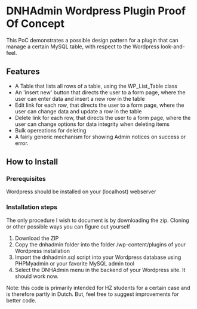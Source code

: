 # DNHAdmin Wordpress Plugin Proof Of Concept
This PoC demonstrates a possible design pattern for a plugin that can manage a certain MySQL table, with respect to the Wordpress look-and-feel. 

## Features
- A Table that lists all rows of a table, using the WP_List_Table class
- An 'insert new' button that directs the user to a form page, where the user can enter data and insert a new row in the table
- Edit link for each row, that directs the user to a form page, where the user can change data and update a row in the table
- Delete link for each row, that directs the user to a form page, where the user can change options for data integrity when deleting items
- Bulk opereations for deleting
- A fairly generic mechanism for showing Admin notices on success or error.

## How to Install

### Prerequisites
Wordpress should be installed on your (localhost) webserver

### Installation steps
The only procedure I wish to document is by downloading the zip. Cloning or other possible ways you can figure out yourself

1. Download the ZIP
2. Copy the dnhadmin folder into the folder /wp-content/plugins of your Wordpress installation
3. Import the dnhadmin.sql script into your Wordpress database using PHPMyadmin or your favorite MySQL admin tool
4. Select the DNHAdmin menu in the backend of your Wordpress site. It should work now.

Note: this code is primarily intended for HZ students for a certain case and is therefore partly in Dutch. But, feel free to suggest improvements for better code.
